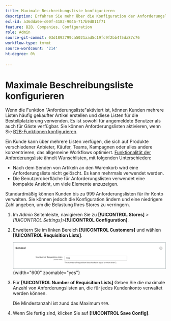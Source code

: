 ```yaml
---
title: Maximale Beschreibungsliste konfigurieren
description: Erfahren Sie mehr über die Konfiguration der Anforderungsliste, die die maximale Anzahl steuert, die für jedes Kundenkonto beibehalten werden kann.
exl-id: a36dda0e-c00f-4182-9046-717b9d811f71
feature: B2B, Companies, Configuration
role: Admin
source-git-commit: 03d1892799ca5021aad5c19fc9f2bb4f5da87c76
workflow-type: tm+mt
source-wordcount: '214'
ht-degree: 0%

---
```


# Maximale Beschreibungsliste konfigurieren

Wenn die Funktion &quot;Anforderungsliste&quot;aktiviert ist, können Kunden mehrere Listen häufig gekaufter Artikel erstellen und diese Listen für die Bestellplatzierung verwenden. Es ist sowohl für angemeldete Benutzer als auch für Gäste verfügbar. Sie können Anforderungslisten aktivieren, wenn Sie [B2B-Funktionen konfigurieren](enable-basic-features.md).

Ein Kunde kann über mehrere Listen verfügen, die sich auf Produkte verschiedener Anbieter, Käufer, Teams, Kampagnen oder alles andere konzentrieren, das allgemeine Workflows optimiert. [Funktionalität der Anforderungsliste](requisition-lists.md) ähnelt Wunschlisten, mit folgenden Unterschieden:

- Nach dem Senden von Artikeln an den Warenkorb wird eine Anforderungsliste nicht gelöscht. Es kann mehrmals verwendet werden.
- Die Benutzeroberfläche für Anforderungslisten verwendet eine kompakte Ansicht, um viele Elemente anzuzeigen.

Standardmäßig können Kunden bis zu 999 Anforderungslisten für ihr Konto verwalten. Sie können jedoch die Konfiguration ändern und eine niedrigere Zahl angeben, um die Belastung Ihres Stores zu verringern.

1. Im _Admin_ Seitenleiste, navigieren Sie zu **[!UICONTROL Stores]** > _[!UICONTROL Settings]_>**[!UICONTROL Configuration]**.

1. Erweitern Sie im linken Bereich **[!UICONTROL Customers]** und wählen **[!UICONTROL Requisition Lists]**.

   ![Anforderungslisten - Allgemeine Einstellung](./assets/requisition-lists-general.png){width="600" zoomable="yes"}

1. Für **[!UICONTROL Number of Requisition Lists]** Geben Sie die maximale Anzahl von Anforderungslisten an, die für jedes Kundenkonto verwaltet werden können.

   Die Mindestanzahl ist `2`und das Maximum `999`.

1. Wenn Sie fertig sind, klicken Sie auf **[!UICONTROL Save Config]**.
